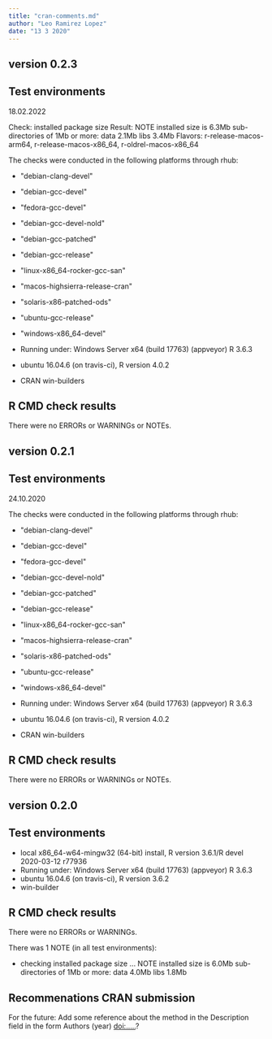```yaml
---
title: "cran-comments.md"
author: "Leo Ramirez Lopez"
date: "13 3 2020"
---
```



## version 0.2.3
## Test environments
18.02.2022

Check: installed package size
Result: NOTE
     installed size is 6.3Mb
     sub-directories of 1Mb or more:
     data 2.1Mb
     libs 3.4Mb
Flavors: r-release-macos-arm64, r-release-macos-x86_64, r-oldrel-macos-x86_64


The checks were conducted in the following platforms through rhub:

- "debian-clang-devel"

- "debian-gcc-devel"

- "fedora-gcc-devel"

- "debian-gcc-devel-nold"

- "debian-gcc-patched"

- "debian-gcc-release"

- "linux-x86_64-rocker-gcc-san" 

- "macos-highsierra-release-cran" 

- "solaris-x86-patched-ods" 

- "ubuntu-gcc-release"

- "windows-x86_64-devel"

- Running under: Windows Server x64 (build 17763) (appveyor) R 3.6.3 

- ubuntu 16.04.6 (on travis-ci), R version 4.0.2

- CRAN win-builders

## R CMD check results
There were no ERRORs or WARNINGs or NOTEs. 


## version 0.2.1
## Test environments
24.10.2020

The checks were conducted in the following platforms through rhub:

- "debian-clang-devel"

- "debian-gcc-devel"

- "fedora-gcc-devel"

- "debian-gcc-devel-nold"

- "debian-gcc-patched"

- "debian-gcc-release"

- "linux-x86_64-rocker-gcc-san" 

- "macos-highsierra-release-cran" 

- "solaris-x86-patched-ods" 

- "ubuntu-gcc-release"

- "windows-x86_64-devel"

- Running under: Windows Server x64 (build 17763) (appveyor) R 3.6.3 

- ubuntu 16.04.6 (on travis-ci), R version 4.0.2

- CRAN win-builders

## R CMD check results
There were no ERRORs or WARNINGs or NOTEs. 



## version 0.2.0
## Test environments
* local x86_64-w64-mingw32 (64-bit) install, R version 3.6.1/R devel 2020-03-12 r77936
* Running under: Windows Server x64 (build 17763) (appveyor) R 3.6.3 
* ubuntu 16.04.6 (on travis-ci), R version 3.6.2
* win-builder 

## R CMD check results
There were no ERRORs or WARNINGs. 

There was 1 NOTE (in all test environments):

* checking installed package size ... NOTE
  installed size is  6.0Mb
  sub-directories of 1Mb or more:
    data   4.0Mb
    libs   1.8Mb

## Recommenations CRAN submission
For the future:  Add some reference about the method in
the Description field in the form Authors (year) <doi:.....>?